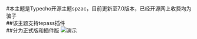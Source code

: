 #本主题是Typecho开源主题spzac，目前更新至7.0版本，已经开源网上收费均为骗子
<br>##该主题支持tepass插件
<br>##分为正式版和插件版
![演示](https://user-images.githubusercontent.com/88904610/129405765-60087bdb-2198-4f1a-a6ab-7666a06e9aea.jpg)
